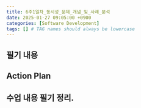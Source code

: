 ```yaml
---
title: 6주1일차_동시성_문제_개념_및_사례_분석
date: 2025-01-27 09:05:00 +0900
categories: [Software Development]
tags: [] # TAG names should always be lowercase
---
```


## 필기 내용

## Action Plan

## 수업 내용 필기 정리.
